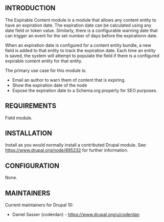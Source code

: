 ## INTRODUCTION

The Expirable Content module is a module that allows any content entity to have an expiration date. The expiration date can be calculated using any date field or token value. Similarly, there is a configurable warning date that can trigger an event for the set number of days before the expirationn date.

When an expiration date is configured for a content entity bundle, a new field is added to that entity to track the expiration date. Each time an entity is saved, the system will attempt to populate the field if there is a configured expirable content entity for that entity.

The primary use case for this module is:

- Email an author to warn them of content that is expiring.
- Show the expiration date of the node
- Expose the expiration date to a Schema.org property for SEO purposes.

## REQUIREMENTS

Field module.

## INSTALLATION

Install as you would normally install a contributed Drupal module.
See: https://www.drupal.org/node/895232 for further information.

## CONFIGURATION

None.

## MAINTAINERS

Current maintainers for Drupal 10:

- Daniel Sasser (coderdan) - https://www.drupal.org/u/coderdan

